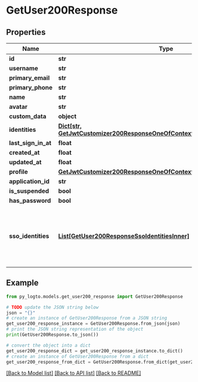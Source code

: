 # GetUser200Response


## Properties

Name | Type | Description | Notes
------------ | ------------- | ------------- | -------------
**id** | **str** |  | 
**username** | **str** |  | 
**primary_email** | **str** |  | 
**primary_phone** | **str** |  | 
**name** | **str** |  | 
**avatar** | **str** |  | 
**custom_data** | **object** | arbitrary | 
**identities** | [**Dict[str, GetJwtCustomizer200ResponseOneOfContextSampleUserIdentitiesValue]**](GetJwtCustomizer200ResponseOneOfContextSampleUserIdentitiesValue.md) |  | 
**last_sign_in_at** | **float** |  | 
**created_at** | **float** |  | 
**updated_at** | **float** |  | 
**profile** | [**GetJwtCustomizer200ResponseOneOfContextSampleUserProfile**](GetJwtCustomizer200ResponseOneOfContextSampleUserProfile.md) |  | 
**application_id** | **str** |  | 
**is_suspended** | **bool** |  | 
**has_password** | **bool** |  | [optional] 
**sso_identities** | [**List[GetUser200ResponseSsoIdentitiesInner]**](GetUser200ResponseSsoIdentitiesInner.md) | List of SSO identities associated with the user. Only available when the &#x60;includeSsoIdentities&#x60; query parameter is provided with a truthy value. | [optional] 

## Example

```python
from py_logto.models.get_user200_response import GetUser200Response

# TODO update the JSON string below
json = "{}"
# create an instance of GetUser200Response from a JSON string
get_user200_response_instance = GetUser200Response.from_json(json)
# print the JSON string representation of the object
print(GetUser200Response.to_json())

# convert the object into a dict
get_user200_response_dict = get_user200_response_instance.to_dict()
# create an instance of GetUser200Response from a dict
get_user200_response_from_dict = GetUser200Response.from_dict(get_user200_response_dict)
```
[[Back to Model list]](../README.md#documentation-for-models) [[Back to API list]](../README.md#documentation-for-api-endpoints) [[Back to README]](../README.md)


